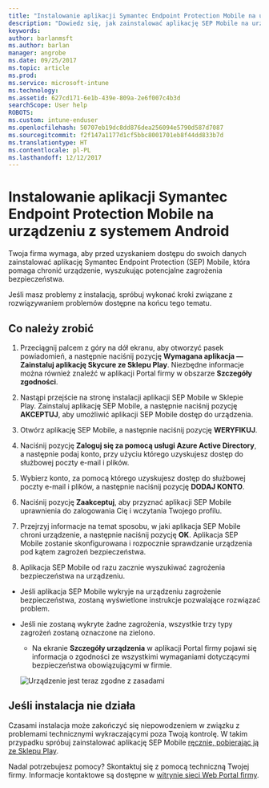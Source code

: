 ```yaml
---
title: "Instalowanie aplikacji Symantec Endpoint Protection Mobile na urządzeniu z systemem Android | Microsoft Docs"
description: "Dowiedz się, jak zainstalować aplikację SEP Mobile na urządzeniu z systemem Android."
keywords: 
author: barlanmsft
ms.author: barlan
manager: angrobe
ms.date: 09/25/2017
ms.topic: article
ms.prod: 
ms.service: microsoft-intune
ms.technology: 
ms.assetid: 627cd171-6e1b-439e-809a-2e6f007c4b3d
searchScope: User help
ROBOTS: 
ms.custom: intune-enduser
ms.openlocfilehash: 50707eb19dc8dd876dea256094e5790d587d7087
ms.sourcegitcommit: f2f147a1177d1cf5bbc8001701eb8f44dd833b7d
ms.translationtype: HT
ms.contentlocale: pl-PL
ms.lasthandoff: 12/12/2017
---
```

# <a name="install-symantec-endpoint-protection-mobile-on-your-android-device"></a>Instalowanie aplikacji Symantec Endpoint Protection Mobile na urządzeniu z systemem Android

Twoja firma wymaga, aby przed uzyskaniem dostępu do swoich danych zainstalować aplikację Symantec Endpoint Protection (SEP) Mobile, która pomaga chronić urządzenie, wyszukując potencjalne zagrożenia bezpieczeństwa.

Jeśli masz problemy z instalacją, spróbuj wykonać kroki związane z rozwiązywaniem problemów dostępne na końcu tego tematu.

## <a name="what-you-need-to-do"></a>Co należy zrobić

1. Przeciągnij palcem z góry na dół ekranu, aby otworzyć pasek powiadomień, a następnie naciśnij pozycję **Wymagana aplikacja — Zainstaluj aplikację Skycure ze Sklepu Play**. Niezbędne informacje można również znaleźć w aplikacji Portal firmy w obszarze __Szczegóły zgodności__.

2. Nastąpi przejście na stronę instalacji aplikacji SEP Mobile w Sklepie Play. Zainstaluj aplikację SEP Mobile, a następnie naciśnij pozycję **AKCEPTUJ**, aby umożliwić aplikacji SEP Mobile dostęp do urządzenia.

3. Otwórz aplikację SEP Mobile, a następnie naciśnij pozycję **WERYFIKUJ**.

4. Naciśnij pozycję **Zaloguj się za pomocą usługi Azure Active Directory**, a następnie podaj konto, przy użyciu którego uzyskujesz dostęp do służbowej poczty e-mail i plików.

5. Wybierz konto, za pomocą którego uzyskujesz dostęp do służbowej poczty e-mail i plików, a następnie naciśnij pozycję **DODAJ KONTO**.

6. Naciśnij pozycję **Zaakceptuj**, aby przyznać aplikacji SEP Mobile uprawnienia do zalogowania Cię i wczytania Twojego profilu.

7. Przejrzyj informacje na temat sposobu, w jaki aplikacja SEP Mobile chroni urządzenie, a następnie naciśnij pozycję **OK**. Aplikacja SEP Mobile zostanie skonfigurowana i rozpocznie sprawdzanie urządzenia pod kątem zagrożeń bezpieczeństwa.

8. Aplikacja SEP Mobile od razu zacznie wyszukiwać zagrożenia bezpieczeństwa na urządzeniu.

  * Jeśli aplikacja SEP Mobile wykryje na urządzeniu zagrożenie bezpieczeństwa, zostaną wyświetlone instrukcje pozwalające rozwiązać problem.

  * Jeśli nie zostaną wykryte żadne zagrożenia, wszystkie trzy typy zagrożeń zostaną oznaczone na zielono.

    * Na ekranie **Szczegóły urządzenia** w aplikacji Portal firmy pojawi się informacja o zgodności ze wszystkimi wymaganiami dotyczącymi bezpieczeństwa obowiązującymi w firmie.

    ![Urządzenie jest teraz zgodne z zasadami](./media/mtd-device-now-compliant-android.png)

## <a name="if-the-installation-doesnt-work"></a>Jeśli instalacja nie działa

Czasami instalacja może zakończyć się niepowodzeniem w związku z problemami technicznymi wykraczającymi poza Twoją kontrolę. W takim przypadku spróbuj zainstalować aplikację SEP Mobile [ręcznie, pobierając ją ze Sklepu Play](https://play.google.com/store/apps/details?id=com.skycure.skycure).

Nadal potrzebujesz pomocy? Skontaktuj się z pomocą techniczną Twojej firmy. Informacje kontaktowe są dostępne w [witrynie sieci Web Portal firmy](https://portal.manage.microsoft.com#HelpDeskDialog).
